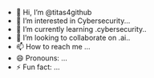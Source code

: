 - 👋 Hi, I’m @titas4github
- 👀 I’m interested in Cybersecurity...
- 🌱 I’m currently learning .cybersecurity..
- 💞️ I’m looking to collaborate on .ai..
- 📫 How to reach me ...
- 😄 Pronouns: ...
- ⚡ Fun fact: ...

<!---
titas4github/titas4github is a ✨ special ✨ repository because its `README.md` (this file) appears on your GitHub profile.
You can click the Preview link to take a look at your changes.
--->

